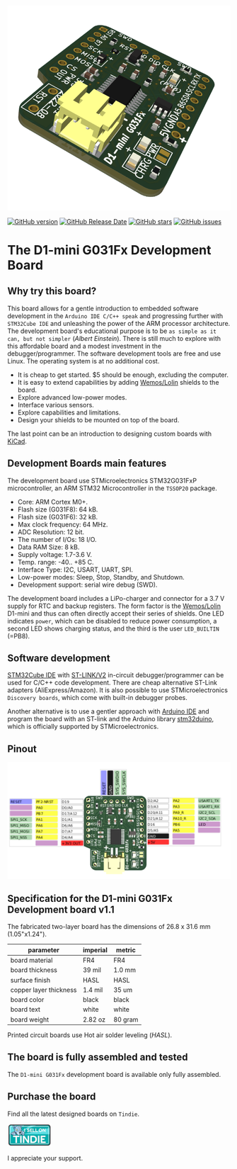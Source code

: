 ![prototyping solderable board](./images/3d-view-d1-mini-g031fx-v1_1.png)

[![GitHub version](https://img.shields.io/github/release/berrak/D1-mini-G031Fx-DevBrd.svg?logo=github&logoColor=ffffff)](https://github.com/berrak/D1-mini-G031Fx-DevBrd/releases/latest)
[![GitHub Release Date](https://img.shields.io/github/release-date/berrak/D1-mini-G031Fx-DevBrd.svg?logo=github&logoColor=ffffff)](https://github.com/berrak/D1-mini-G031Fx-DevBrd/releases/latest)
[![GitHub stars](https://img.shields.io/github/stars/berrak/D1-mini-G031Fx-DevBrd.svg?logo=github&logoColor=ffffff)](https://github.com/berrak/D1-mini-G031Fx-DevBrd/stargazers)
[![GitHub issues](https://img.shields.io/github/issues/berrak/D1-mini-G031Fx-DevBrd.svg?logo=github&logoColor=ffffff)](https://github.com/berrak/G031-D1-mini-DevBrd/issues)

# The D1-mini G031Fx Development Board

## Why try this board?

This board allows for a gentle introduction to embedded software development in the `Arduino IDE C/C++ speak` and progressing further with `STM32Cube IDE` and unleashing the power of the ARM processor architecture. The development board's educational purpose is to be `as simple as it can, but not simpler` (*Albert Einstein*). There is still much to explore with this affordable board and a modest investment in the debugger/programmer. The software development tools are free and use Linux. The operating system is at no additional cost.

- It is cheap to get started. $5 should be enough, excluding the computer.
- It is easy to extend capabilities by adding [Wemos/Lolin](https://lolin.aliexpress.com/store/1331105) shields to the board.
- Explore advanced low-power modes.
- Interface various sensors.
- Explore capabilities and limitations.
- Design your shields to be mounted on top of the board.

The last point can be an introduction to designing custom boards with [KiCad](https://www.kicad.org).


## Development Boards main features

The development board use STMicroelectronics STM32G031FxP microcontroller, an ARM STM32 Microcontroller in the `TSSOP20` package. 

- Core: ARM Cortex M0+.
- Flash size (G031F8): 64 kB.
- Flash size (G031F6): 32 kB.
- Max clock frequency: 64 MHz.
- ADC Resolution: 12 bit.
- The number of I/Os: 18 I/O.
- Data RAM Size: 8 kB.
- Supply voltage: 1.7-3.6 V.
- Temp. range: -40.. +85 C.
- Interface Type: I2C, USART, UART, SPI.
- Low-power modes: Sleep, Stop, Standby, and Shutdown.
- Development support: serial wire debug (SWD).

The development board includes a LiPo-charger and connector for a 3.7 V supply for RTC and backup registers. The form factor is the [Wemos/Lolin](https://lolin.aliexpress.com/store/1331105) D1-mini and thus can often directly accept their series of shields. One LED indicates `power`, which can be disabled to reduce power consumption, a second LED shows charging status, and the third is the user `LED_BUILTIN` (=PB8).

## Software development

[STM32Cube IDE](https://www.st.com/en/development-tools/stm32cubeide.html) with [ST-LINK/V2](https://www.st.com/en/development-tools/st-link-v2.html) in-circuit debugger/programmer can be used for C/C++ code development. There are cheap alternative ST-Link adapters (AliExpress/Amazon). It is also possible to use STMicroelectronics `Discovery boards`, which come with built-in debugger probes.

Another alternative is to use a gentler approach with [Arduino IDE](https://www.arduino.cc/en/software) and program the board with an ST-link and the Arduino library [stm32duino](https://github.com/stm32duino/Arduino_Core_STM32), which is officially supported by STMicroelectronics.

## Pinout

![Board pinout](./pinout/D1-mini-G031Fx-pinout-v1_1.png)

## Specification for the D1-mini G031Fx Development board v1.1

The fabricated two-layer board has the dimensions of 26.8 x 31.6 mm (1.05"x1.24").

| parameter | imperial | metric |
| -----------|-------|------|
| board material | FR4 | FR4 |
| board thickness | 39 mil | 1.0 mm |
| surface finish | HASL | HASL |
| copper layer thickness | 1.4 mil | 35 um |
| board color | black | black |
| board text | white | white |
| board weight | 2.82 oz | 80 gram |


Printed circuit boards use Hot air solder leveling (*HASL*).

## The board is fully assembled and tested

The `D1-mini G031Fx` development board is available only fully assembled.

## Purchase the board
Find all the latest designed boards on `Tindie`. 

[![Tindie](./images/tindie-small.png)](https://www.tindie.com/stores/debinix/)

I appreciate your support.